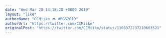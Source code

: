 ```yaml
---
date: "Wed Mar 20 14:18:28 +0000 2019"
layout: "like"
authorName: "CCMiike 🔜 #BGS2019"
authorUrl: "https://twitter.com/CCMiike"
originalPost: "https://twitter.com/CCMiike/status/1108372237210603521"
---
```

